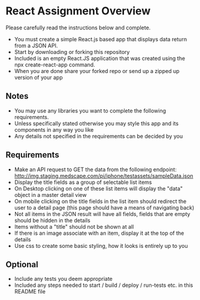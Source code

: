 # React Assignment Overview

Please carefully read the instructions below and complete.  

- You must create a simple React.js based app that displays data return from a JSON API.  
- Start by downloading or forking this repository
- Included is an empty React.JS application that was created using the npx create-react-app command.
- When you are done share your forked repo or send up a zipped up version of your app

## Notes
- You may use any libraries you want to complete the following requirements.  
- Unless specifically stated otherwise you may style this app and its components in any way you like
- Any details not specified in the requirements can be decided by you

## Requirements
- Make an API request to GET the data from the following endpoint: http://img.staging.medscape.com/pi/iphone/testassets/sampleData.json
- Display the title fields as a group of selectable list items
- On Desktop clicking on one of these list items will display the "data" object in a master detail view
- On mobile clicking on the title fields in the list item should redirect the user to a detail page (this page should have a means of navigating back)
- Not all items in the JSON result will have all fields, fields that are empty should be hidden in the details
- Items without a "title" should not be shown at all
- If there is an image associate with an item, display it at the top of the details
- Use css to create some basic styling, how it looks is entirely up to you

## Optional
- Include any tests you deem appropriate 
- Included any steps needed to start / build / deploy / run-tests etc. in this README file
